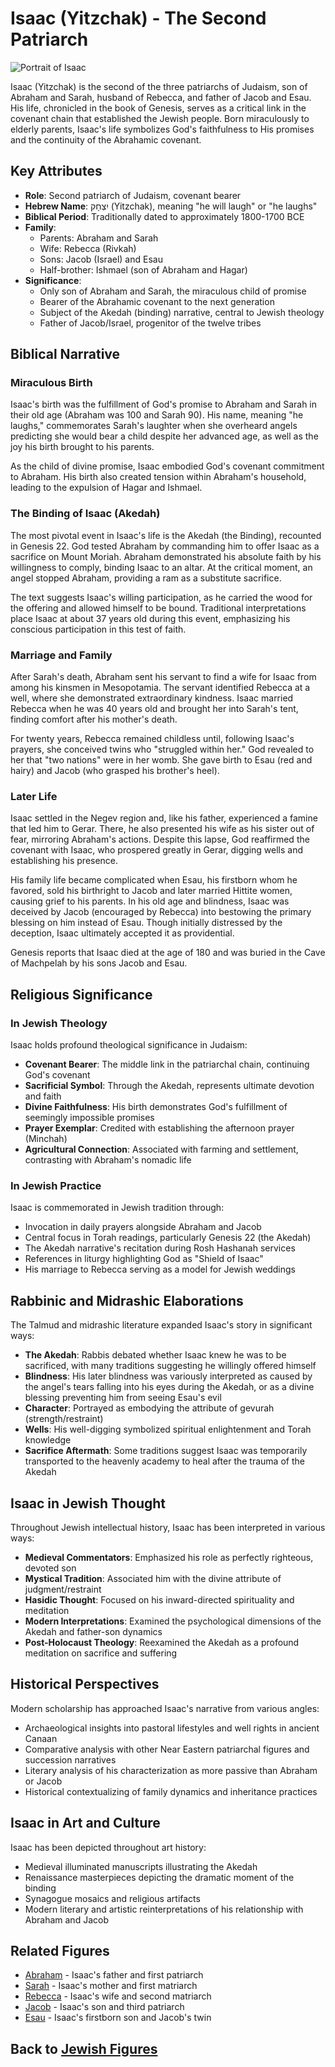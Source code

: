 # Isaac (Yitzchak) - The Second Patriarch

![Portrait of Isaac](isaac_portrait.jpg)

Isaac (Yitzchak) is the second of the three patriarchs of Judaism, son of Abraham and Sarah, husband of Rebecca, and father of Jacob and Esau. His life, chronicled in the book of Genesis, serves as a critical link in the covenant chain that established the Jewish people. Born miraculously to elderly parents, Isaac's life symbolizes God's faithfulness to His promises and the continuity of the Abrahamic covenant.

## Key Attributes

- **Role**: Second patriarch of Judaism, covenant bearer
- **Hebrew Name**: יִצְחָק (Yitzchak), meaning "he will laugh" or "he laughs"
- **Biblical Period**: Traditionally dated to approximately 1800-1700 BCE
- **Family**: 
  - Parents: Abraham and Sarah
  - Wife: Rebecca (Rivkah)
  - Sons: Jacob (Israel) and Esau
  - Half-brother: Ishmael (son of Abraham and Hagar)
- **Significance**: 
  - Only son of Abraham and Sarah, the miraculous child of promise
  - Bearer of the Abrahamic covenant to the next generation
  - Subject of the Akedah (binding) narrative, central to Jewish theology
  - Father of Jacob/Israel, progenitor of the twelve tribes

## Biblical Narrative

### Miraculous Birth

Isaac's birth was the fulfillment of God's promise to Abraham and Sarah in their old age (Abraham was 100 and Sarah 90). His name, meaning "he laughs," commemorates Sarah's laughter when she overheard angels predicting she would bear a child despite her advanced age, as well as the joy his birth brought to his parents.

As the child of divine promise, Isaac embodied God's covenant commitment to Abraham. His birth also created tension within Abraham's household, leading to the expulsion of Hagar and Ishmael.

### The Binding of Isaac (Akedah)

The most pivotal event in Isaac's life is the Akedah (the Binding), recounted in Genesis 22. God tested Abraham by commanding him to offer Isaac as a sacrifice on Mount Moriah. Abraham demonstrated his absolute faith by his willingness to comply, binding Isaac to an altar. At the critical moment, an angel stopped Abraham, providing a ram as a substitute sacrifice.

The text suggests Isaac's willing participation, as he carried the wood for the offering and allowed himself to be bound. Traditional interpretations place Isaac at about 37 years old during this event, emphasizing his conscious participation in this test of faith.

### Marriage and Family

After Sarah's death, Abraham sent his servant to find a wife for Isaac from among his kinsmen in Mesopotamia. The servant identified Rebecca at a well, where she demonstrated extraordinary kindness. Isaac married Rebecca when he was 40 years old and brought her into Sarah's tent, finding comfort after his mother's death.

For twenty years, Rebecca remained childless until, following Isaac's prayers, she conceived twins who "struggled within her." God revealed to her that "two nations" were in her womb. She gave birth to Esau (red and hairy) and Jacob (who grasped his brother's heel).

### Later Life

Isaac settled in the Negev region and, like his father, experienced a famine that led him to Gerar. There, he also presented his wife as his sister out of fear, mirroring Abraham's actions. Despite this lapse, God reaffirmed the covenant with Isaac, who prospered greatly in Gerar, digging wells and establishing his presence.

His family life became complicated when Esau, his firstborn whom he favored, sold his birthright to Jacob and later married Hittite women, causing grief to his parents. In his old age and blindness, Isaac was deceived by Jacob (encouraged by Rebecca) into bestowing the primary blessing on him instead of Esau. Though initially distressed by the deception, Isaac ultimately accepted it as providential.

Genesis reports that Isaac died at the age of 180 and was buried in the Cave of Machpelah by his sons Jacob and Esau.

## Religious Significance

### In Jewish Theology

Isaac holds profound theological significance in Judaism:

- **Covenant Bearer**: The middle link in the patriarchal chain, continuing God's covenant
- **Sacrificial Symbol**: Through the Akedah, represents ultimate devotion and faith
- **Divine Faithfulness**: His birth demonstrates God's fulfillment of seemingly impossible promises
- **Prayer Exemplar**: Credited with establishing the afternoon prayer (Minchah)
- **Agricultural Connection**: Associated with farming and settlement, contrasting with Abraham's nomadic life

### In Jewish Practice

Isaac is commemorated in Jewish tradition through:
- Invocation in daily prayers alongside Abraham and Jacob
- Central focus in Torah readings, particularly Genesis 22 (the Akedah)
- The Akedah narrative's recitation during Rosh Hashanah services
- References in liturgy highlighting God as "Shield of Isaac"
- His marriage to Rebecca serving as a model for Jewish weddings

## Rabbinic and Midrashic Elaborations

The Talmud and midrashic literature expanded Isaac's story in significant ways:

- **The Akedah**: Rabbis debated whether Isaac knew he was to be sacrificed, with many traditions suggesting he willingly offered himself
- **Blindness**: His later blindness was variously interpreted as caused by the angel's tears falling into his eyes during the Akedah, or as a divine blessing preventing him from seeing Esau's evil
- **Character**: Portrayed as embodying the attribute of gevurah (strength/restraint)
- **Wells**: His well-digging symbolized spiritual enlightenment and Torah knowledge
- **Sacrifice Aftermath**: Some traditions suggest Isaac was temporarily transported to the heavenly academy to heal after the trauma of the Akedah

## Isaac in Jewish Thought

Throughout Jewish intellectual history, Isaac has been interpreted in various ways:

- **Medieval Commentators**: Emphasized his role as perfectly righteous, devoted son
- **Mystical Tradition**: Associated him with the divine attribute of judgment/restraint
- **Hasidic Thought**: Focused on his inward-directed spirituality and meditation
- **Modern Interpretations**: Examined the psychological dimensions of the Akedah and father-son dynamics
- **Post-Holocaust Theology**: Reexamined the Akedah as a profound meditation on sacrifice and suffering

## Historical Perspectives

Modern scholarship has approached Isaac's narrative from various angles:
- Archaeological insights into pastoral lifestyles and well rights in ancient Canaan
- Comparative analysis with other Near Eastern patriarchal figures and succession narratives
- Literary analysis of his characterization as more passive than Abraham or Jacob
- Historical contextualizing of family dynamics and inheritance practices

## Isaac in Art and Culture

Isaac has been depicted throughout art history:
- Medieval illuminated manuscripts illustrating the Akedah
- Renaissance masterpieces depicting the dramatic moment of the binding
- Synagogue mosaics and religious artifacts
- Modern literary and artistic reinterpretations of his relationship with Abraham and Jacob

## Related Figures

- [Abraham](./abraham.md) - Isaac's father and first patriarch
- [Sarah](./sarah.md) - Isaac's mother and first matriarch
- [Rebecca](./rebecca.md) - Isaac's wife and second matriarch
- [Jacob](./jacob.md) - Isaac's son and third patriarch
- [Esau](./esau.md) - Isaac's firstborn son and Jacob's twin

## Back to [Jewish Figures](./README.md)

